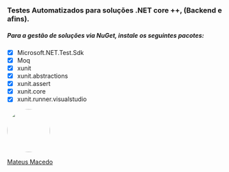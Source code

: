 ### Testes Automatizados para soluções .NET core ++, (Backend e afins).

##### Para a gestão de soluções via NuGet, instale os seguintes pacotes:

- [x] Microsoft.NET.Test.Sdk
- [x] Moq
- [x] xunit
- [x] xunit.abstractions
- [x] xunit.assert
- [x] xunit.core
- [x] xunit.runner.visualstudio

<a href="https://www.linkedin.com/in/mateus-macedo-937a32163/">
 <img style="border-radius:50%" width="100px; "src="https://avatars.githubusercontent.com/u/63172367?s=460&u=11fd26ea8a7f5663d7707d7ef254e4f8bfca1b05&v=4"/>
 <p>Mateus Macedo</p>
</a>



